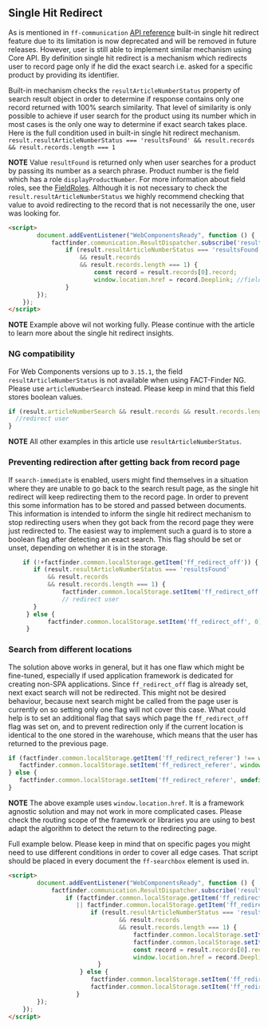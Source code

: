 ## Single Hit Redirect

As is mentioned in `ff-communication` [API reference](/api/3.x/ff-communication#tab=api) built-in single hit redirect feature due to its limitation is now deprecated and will be removed in future releases.
However, user is still able to implement similar mechanism using Core API.
By definition single hit redirect is a mechanism which redirects user to record page only if he did the exact search i.e. asked for a specific product by providing its identifier.

Built-in mechanism checks the `resultArticleNumberStatus` property of search result object in order to determine if response contains only one record returned with 100% search similarity.
That level of similarity is only possible to achieve if user search for the product using its number which in most cases is the only one way to determine if exact search takes place. 
Here is the full condition used in built-in single hit redirect mechanism.
`result.resultArticleNumberStatus === 'resultsFound' && result.records && result.records.length === 1`

**NOTE** Value `resultFound` is returned only when user searches for a product by passing its number as a search phrase.
 Product number is the field which has a role `displayProductNumber`.
 For more information about field roles, see the [FieldRoles](/documentation/3.x/field-roles).
 Although it is not necessary to check the `result.resultArticleNumberStatus` we highly recommend checking that value to avoid redirecting to the record that is not necessarily the one, user was looking for.

```html
<script>
        document.addEventListener("WebComponentsReady", function () {
            factfinder.communication.ResultDispatcher.subscribe('result', function(result) {
                if (result.resultArticleNumberStatus === 'resultsFound' 
                    && result.records 
                    && result.records.length === 1) {
                        const record = result.records[0].record;
                        window.location.href = record.Deeplink; //field name might be different. Check your feed file 
                }       
        });
    });
</script> 
```
**NOTE**  Example above wil not working fully. Please continue with the article to learn more about the single hit redirect insights.


### NG compatibility
For Web Components versions up to `3.15.1`, the field `resultArticleNumberStatus` is not available when using FACT-Finder NG.
Please use `articleNumberSearch` instead.
Please keep in mind that this field stores boolean values. 

  ```javascript
 if (result.articleNumberSearch && result.records && result.records.length === 1) {
    //redirect user
}      
```

**NOTE** All other examples in this article use `resultArticleNumberStatus`. 


### Preventing redirection after getting back from record page
If `search-immediate` is enabled, users might find themselves in a situation where they are unable to go back to the search result page, as the single hit redirect will keep redirecting them to the record page.
In order to prevent this some information has to be stored and passed between documents. This information is intended to inform the single hit redirect mechanism to stop redirecting users when they got back from the record page they were just redirected to.
The easiest way to implement such a guard is to store a boolean flag after detecting an exact search.
This flag should be set or unset, depending on whether it is in the storage.

 ```javascript
     if (!+factfinder.common.localStorage.getItem('ff_redirect_off')) {
        if (result.resultArticleNumberStatus === 'resultsFound' 
            && result.records 
            && result.records.length === 1) {
                factfinder.common.localStorage.setItem('ff_redirect_off', 1); 
                // redirect user
        }   
      } else {
            factfinder.common.localStorage.setItem('ff_redirect_off', 0); 
      }   
 ```

### Search from different locations
The solution above works in general, but it has one flaw which might be fine-tuned, especially if used application framework is dedicated for creating non-SPA applications.
Since `ff_redirect_off` flag is already set, next exact search will not be redirected.
This might not be desired behaviour, because next search might be called from the page user is currently on so setting only one flag will not cover this case.
What could help is to set an additional flag that says which page the `ff_redirect_off` flag was set on, and to prevent redirection only if the current location is identical to the one stored in the warehouse, which means that the user has returned to the previous page.
  
 ```javascript
if (factfinder.common.localStorage.getItem('ff_redirect_referer') !== window.location.href) {
    factfinder.common.localStorage.setItem('ff_redirect_referer', window.location.href);
} else {                    
    factfinder.common.localStorage.setItem('ff_redirect_referer', undefined); 
}   
 ```

**NOTE** The above example uses `window.location.href`. It is a framework agnostic solution and may not work in more complicated cases. Please check the routing scope of the framework or libraries you are using to best adapt the algorithm to detect the return to the redirecting page.

Full example below.
Please keep in mind that on specific pages you might need to use different conditions in order to cover all edge cases.
That script should be placed in every document the `ff-searchbox` element is used in.
 ```html
 <script>
         document.addEventListener("WebComponentsReady", function () {
             factfinder.communication.ResultDispatcher.subscribe('result', function(result) {
                 if (factfinder.common.localStorage.getItem('ff_redirect_off') !== '1' 
                    || factfinder.common.localStorage.getItem('ff_redirect_referer') !== window.location.href) {
                        if (result.resultArticleNumberStatus === 'resultsFound' 
                                && result.records 
                                && result.records.length === 1) {
                                    factfinder.common.localStorage.setItem('ff_redirect_off', 1); 
                                    factfinder.common.localStorage.setItem('ff_redirect_referer', window.location.href);
                                    const record = result.records[0].record;
                                    window.location.href = record.Deeplink; //field name might be different. Check your feed file 
                          }   
                     } else {
                        factfinder.common.localStorage.setItem('ff_redirect_off', 0); 
                        factfinder.common.localStorage.setItem('ff_redirect_referer', undefined); 
                    }   
         });
     });
 </script> 
 ```
